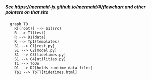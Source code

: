 ##### See https://mermaid-js.github.io/mermaid/#/flowchart and other pointers on that site

```mermaid
  graph TD
    R[(root)] --> S1(src)
    R --> T1(test)
    R --> D1(data)
    R --> Tp1(templates)
    S1 --> C1[rest.py]
    S1 --> C2[model.py]
    S1 --> C3[tidetimes.py]
    S1 --> C4[utilities.py]
    T1 --> ToDo
    D1 --> D2[holds runtime data files]
    Tp1 --> TpTT[tidetimes.html]
``` 
